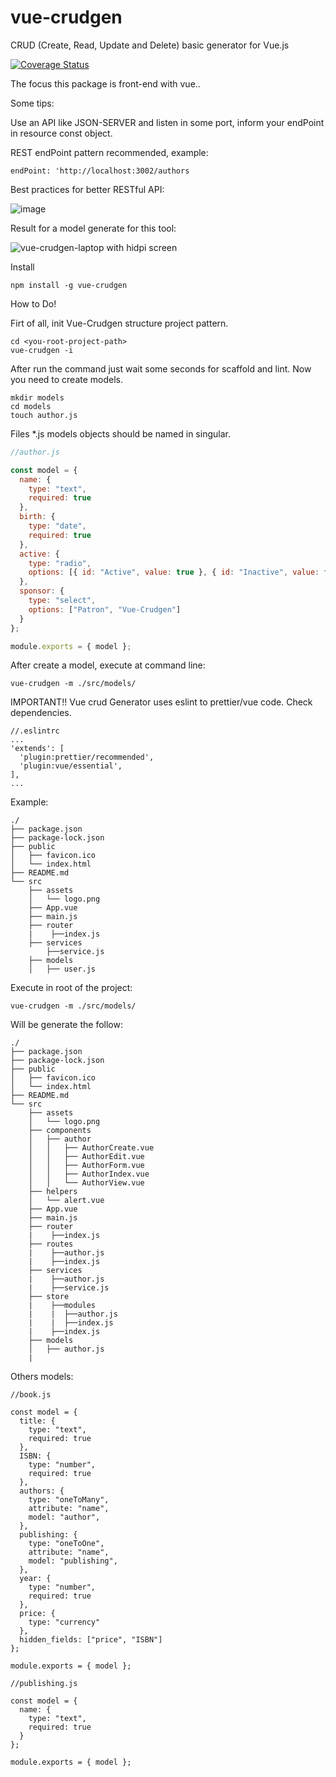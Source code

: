 # vue-crudgen
CRUD (Create, Read, Update and Delete) basic generator for Vue.js

[![Coverage Status](https://coveralls.io/repos/github/dionmaicon/vue-crudgen/badge.svg?branch=master)](https://coveralls.io/github/dionmaicon/vue-crudgen?branch=master)

The focus this package is front-end with vue..

Some tips:

Use an API like JSON-SERVER and listen in some port, inform your endPoint in resource const object.

REST endPoint pattern recommended, example:

```
endPoint: 'http://localhost:3002/authors
```

Best practices for better RESTful API:

![image](https://user-images.githubusercontent.com/19849921/51780016-45660880-20f2-11e9-9d59-dec28b1bc5aa.png)


Result for a model generate for this tool:

![vue-crudgen-laptop with hidpi screen](https://user-images.githubusercontent.com/19849921/51761375-05803080-20b4-11e9-9cab-055008397c32.png)

Install
```
npm install -g vue-crudgen

```

How to Do!

Firt of all, init Vue-Crudgen structure project pattern.

```
cd <you-root-project-path>
vue-crudgen -i
```
After run the command just wait some seconds for scaffold and lint.
Now you need to create models.
```
mkdir models
cd models
touch author.js
```
Files *.js models objects should be named in singular.

```javascript
//author.js

const model = {
  name: {
    type: "text",
    required: true
  },
  birth: {
    type: "date",
    required: true
  },
  active: {
    type: "radio",
    options: [{ id: "Active", value: true }, { id: "Inactive", value: false }]
  },
  sponsor: {
    type: "select",
    options: ["Patron", "Vue-Crudgen"]
  }
};

module.exports = { model };

```
After create a model, execute at command line:
```
vue-crudgen -m ./src/models/
```
IMPORTANT!! Vue crud Generator uses eslint to prettier/vue code. Check dependencies.

```
//.eslintrc
...
'extends': [
  'plugin:prettier/recommended',
  'plugin:vue/essential',
],
...
```
Example:
```
./
├── package.json
├── package-lock.json
├── public
│   ├── favicon.ico
│   └── index.html
├── README.md
└── src
    ├── assets
    │   └── logo.png
    ├── App.vue
    ├── main.js
    ├── router
    |    ├──index.js
    ├── services
        ├──service.js
    ├── models
    │   ├── user.js

```
Execute in root of the project:

```
vue-crudgen -m ./src/models/
```

Will be generate the follow:

```
./
├── package.json
├── package-lock.json
├── public
│   ├── favicon.ico
│   └── index.html
├── README.md
└── src
    ├── assets
    │   └── logo.png
    ├── components
    │   ├── author
    │   │   ├── AuthorCreate.vue
    │   │   ├── AuthorEdit.vue
    │   │   ├── AuthorForm.vue
    │   │   ├── AuthorIndex.vue
    │   │   └── AuthorView.vue
    ├── helpers
    │   └── alert.vue
    ├── App.vue
    ├── main.js
    ├── router
    |    ├──index.js
    ├── routes
    |    ├──author.js
    |    ├──index.js
    ├── services
    |    ├──author.js
    |    ├──service.js
    ├── store
    |    ├──modules
    |    |  ├──author.js
    |    |  ├──index.js
    |    ├──index.js
    ├── models
    │   ├── author.js
    |
```
Others models:

```
//book.js

const model = {
  title: {
    type: "text",
    required: true
  },
  ISBN: {
    type: "number",
    required: true
  },
  authors: {
    type: "oneToMany",
    attribute: "name",
    model: "author",
  },
  publishing: {
    type: "oneToOne",
    attribute: "name",
    model: "publishing",
  },
  year: {
    type: "number",
    required: true
  },
  price: {
    type: "currency"
  },
  hidden_fields: ["price", "ISBN"]
};

module.exports = { model };

//publishing.js

const model = {
  name: {
    type: "text",
    required: true
  }
};

module.exports = { model };

```
